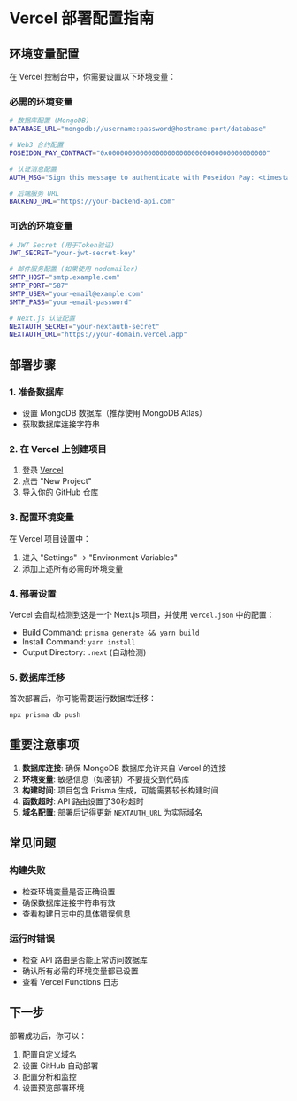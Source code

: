 # Vercel 部署配置指南

## 环境变量配置

在 Vercel 控制台中，你需要设置以下环境变量：

### 必需的环境变量

```bash
# 数据库配置 (MongoDB)
DATABASE_URL="mongodb://username:password@hostname:port/database"

# Web3 合约配置
POSEIDON_PAY_CONTRACT="0x0000000000000000000000000000000000000000"

# 认证消息配置
AUTH_MSG="Sign this message to authenticate with Poseidon Pay: <timestamp>"

# 后端服务 URL
BACKEND_URL="https://your-backend-api.com"
```

### 可选的环境变量

```bash
# JWT Secret (用于Token验证)
JWT_SECRET="your-jwt-secret-key"

# 邮件服务配置 (如果使用 nodemailer)
SMTP_HOST="smtp.example.com"
SMTP_PORT="587" 
SMTP_USER="your-email@example.com"
SMTP_PASS="your-email-password"

# Next.js 认证配置
NEXTAUTH_SECRET="your-nextauth-secret"
NEXTAUTH_URL="https://your-domain.vercel.app"
```

## 部署步骤

### 1. 准备数据库
- 设置 MongoDB 数据库（推荐使用 MongoDB Atlas）
- 获取数据库连接字符串

### 2. 在 Vercel 上创建项目
1. 登录 [Vercel](https://vercel.com)
2. 点击 "New Project"
3. 导入你的 GitHub 仓库

### 3. 配置环境变量
在 Vercel 项目设置中：
1. 进入 "Settings" → "Environment Variables"
2. 添加上述所有必需的环境变量

### 4. 部署设置
Vercel 会自动检测到这是一个 Next.js 项目，并使用 `vercel.json` 中的配置：
- Build Command: `prisma generate && yarn build`
- Install Command: `yarn install`
- Output Directory: `.next` (自动检测)

### 5. 数据库迁移
首次部署后，你可能需要运行数据库迁移：
```bash
npx prisma db push
```

## 重要注意事项

1. **数据库连接**: 确保 MongoDB 数据库允许来自 Vercel 的连接
2. **环境变量**: 敏感信息（如密钥）不要提交到代码库
3. **构建时间**: 项目包含 Prisma 生成，可能需要较长构建时间
4. **函数超时**: API 路由设置了30秒超时
5. **域名配置**: 部署后记得更新 `NEXTAUTH_URL` 为实际域名

## 常见问题

### 构建失败
- 检查环境变量是否正确设置
- 确保数据库连接字符串有效
- 查看构建日志中的具体错误信息

### 运行时错误
- 检查 API 路由是否能正常访问数据库
- 确认所有必需的环境变量都已设置
- 查看 Vercel Functions 日志

## 下一步

部署成功后，你可以：
1. 配置自定义域名
2. 设置 GitHub 自动部署
3. 配置分析和监控
4. 设置预览部署环境
